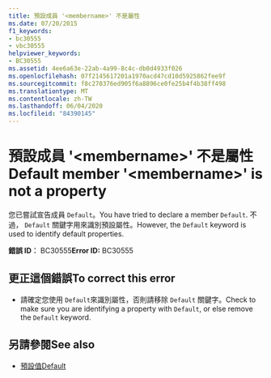 ```yaml
---
title: 預設成員 '<membername>' 不是屬性
ms.date: 07/20/2015
f1_keywords:
- bc30555
- vbc30555
helpviewer_keywords:
- BC30555
ms.assetid: 4ee6a63e-22ab-4a99-8c4c-db0d4933f026
ms.openlocfilehash: 07f2145617201a1970acd47cd10d5925862fee9f
ms.sourcegitcommit: f8c270376ed905f6a8896ce0fe25b4f4b38ff498
ms.translationtype: MT
ms.contentlocale: zh-TW
ms.lasthandoff: 06/04/2020
ms.locfileid: "84390145"
---
```

# <a name="default-member-membername-is-not-a-property"></a><span data-ttu-id="fbc69-102">預設成員 '\<membername>' 不是屬性</span><span class="sxs-lookup"><span data-stu-id="fbc69-102">Default member '\<membername>' is not a property</span></span>
<span data-ttu-id="fbc69-103">您已嘗試宣告成員 `Default`。</span><span class="sxs-lookup"><span data-stu-id="fbc69-103">You have tried to declare a member `Default`.</span></span> <span data-ttu-id="fbc69-104">不過， `Default` 關鍵字用來識別預設屬性。</span><span class="sxs-lookup"><span data-stu-id="fbc69-104">However, the `Default` keyword is used to identify default properties.</span></span>  
  
 <span data-ttu-id="fbc69-105">**錯誤 ID︰** BC30555</span><span class="sxs-lookup"><span data-stu-id="fbc69-105">**Error ID:** BC30555</span></span>  
  
## <a name="to-correct-this-error"></a><span data-ttu-id="fbc69-106">更正這個錯誤</span><span class="sxs-lookup"><span data-stu-id="fbc69-106">To correct this error</span></span>  
  
- <span data-ttu-id="fbc69-107">請確定您使用 `Default`來識別屬性，否則請移除 `Default` 關鍵字。</span><span class="sxs-lookup"><span data-stu-id="fbc69-107">Check to make sure you are identifying a property with `Default`, or else remove the `Default` keyword.</span></span>  
  
## <a name="see-also"></a><span data-ttu-id="fbc69-108">另請參閱</span><span class="sxs-lookup"><span data-stu-id="fbc69-108">See also</span></span>

- [<span data-ttu-id="fbc69-109">預設值</span><span class="sxs-lookup"><span data-stu-id="fbc69-109">Default</span></span>](../language-reference/modifiers/default.md)
